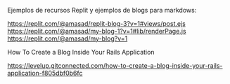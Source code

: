 Ejemplos de recursos Replit y ejemplos de blogs para markdows:

https://replit.com/@amasad/replit-blog-3?v=1#views/post.ejs
https://replit.com/@amasad/my-blog-1?v=1#lib/renderPage.js
https://replit.com/@amasad/my-blog?v=1



How To Create a Blog Inside Your Rails Application

https://levelup.gitconnected.com/how-to-create-a-blog-inside-your-rails-application-f805dbf0b6fc

